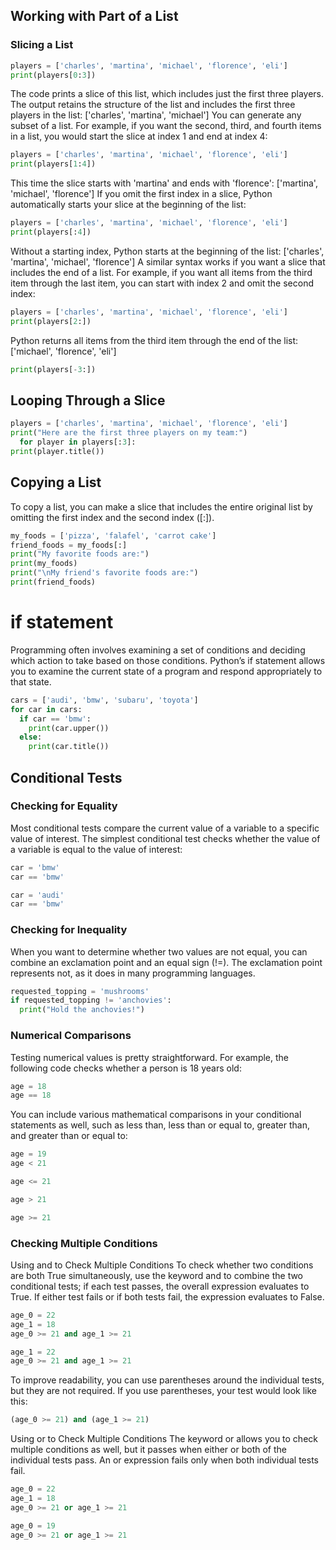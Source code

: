 ## Working with Part of a List

### Slicing a List
```py
players = ['charles', 'martina', 'michael', 'florence', 'eli']
print(players[0:3])
```
The code prints a slice of this list, which includes just the first three players. The output retains the structure of the list and includes the
first three players in the list:
['charles', 'martina', 'michael']
You can generate any subset of a list. For example, if you want the second, third, and fourth items in a list, you would start the slice at index 1 and
end at index 4:
```py
players = ['charles', 'martina', 'michael', 'florence', 'eli']
print(players[1:4])
```
This time the slice starts with 'martina' and ends with 'florence':
['martina', 'michael', 'florence']
If you omit the first index in a slice, Python automatically starts your
slice at the beginning of the list:
```py
players = ['charles', 'martina', 'michael', 'florence', 'eli']
print(players[:4])
```
Without a starting index, Python starts at the beginning of the list:
['charles', 'martina', 'michael', 'florence']
A similar syntax works if you want a slice that includes the end of a list.
For example, if you want all items from the third item through the last item,
you can start with index 2 and omit the second index:
```py
players = ['charles', 'martina', 'michael', 'florence', 'eli']
print(players[2:])
```
Python returns all items from the third item through the end of the list:
['michael', 'florence', 'eli']
```py
print(players[-3:])
```

## Looping Through a Slice
```py
players = ['charles', 'martina', 'michael', 'florence', 'eli']
print("Here are the first three players on my team:")
  for player in players[:3]:
print(player.title())
```

## Copying a List
To copy a list, you can make a slice that includes the entire original list
by omitting the first index and the second index ([:]).
```py
my_foods = ['pizza', 'falafel', 'carrot cake']
friend_foods = my_foods[:]
print("My favorite foods are:")
print(my_foods)
print("\nMy friend's favorite foods are:")
print(friend_foods)
```

# if statement
Programming often involves examining a set of conditions and deciding which action to take based on those conditions. Python’s if statement allows you to examine the current state of a program and respond appropriately
to that state.

```py
cars = ['audi', 'bmw', 'subaru', 'toyota']
for car in cars:
  if car == 'bmw':
    print(car.upper())
  else:
    print(car.title())
```

## Conditional Tests
### Checking for Equality
Most conditional tests compare the current value of a variable to a specific
value of interest. The simplest conditional test checks whether the value of a
variable is equal to the value of interest:
```py
car = 'bmw'
car == 'bmw'

car = 'audi'
car == 'bmw'
```

### Checking for Inequality
When you want to determine whether two values are not equal, you can combine an exclamation point and an equal sign (!=). The exclamation point represents not, as it does in many programming languages.
```py
requested_topping = 'mushrooms'
if requested_topping != 'anchovies':
  print("Hold the anchovies!")
```

### Numerical Comparisons
Testing numerical values is pretty straightforward. For example, the following code checks whether a person is 18 years old:
```py
age = 18
age == 18
```
You can include various mathematical comparisons in your conditional
statements as well, such as less than, less than or equal to, greater than, and
greater than or equal to:
```py
age = 19
age < 21

age <= 21

age > 21

age >= 21
```

### Checking Multiple Conditions
Using and to Check Multiple Conditions To check whether two conditions are both True simultaneously, use the keyword and to combine the two conditional tests; if each test passes, the overall expression evaluates to True. If either test fails or if both tests fail, the expression evaluates to False.

```py
age_0 = 22
age_1 = 18
age_0 >= 21 and age_1 >= 21

age_1 = 22
age_0 >= 21 and age_1 >= 21
```
To improve readability, you can use parentheses around the individual tests, but they are not required. If you use parentheses, your test would look like this:
```py
(age_0 >= 21) and (age_1 >= 21)
```

Using or to Check Multiple Conditions
The keyword or allows you to check multiple conditions as well, but it passes when either or both of the individual tests pass. An or expression fails only when both individual tests fail.
```py
age_0 = 22
age_1 = 18
age_0 >= 21 or age_1 >= 21

age_0 = 19
age_0 >= 21 or age_1 >= 21
```
